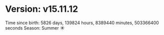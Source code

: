 # Version: v15.11.12
Time since birth: 5826 days, 139824 hours, 8389440 minutes, 503366400 seconds
Season: Summer ☀️
